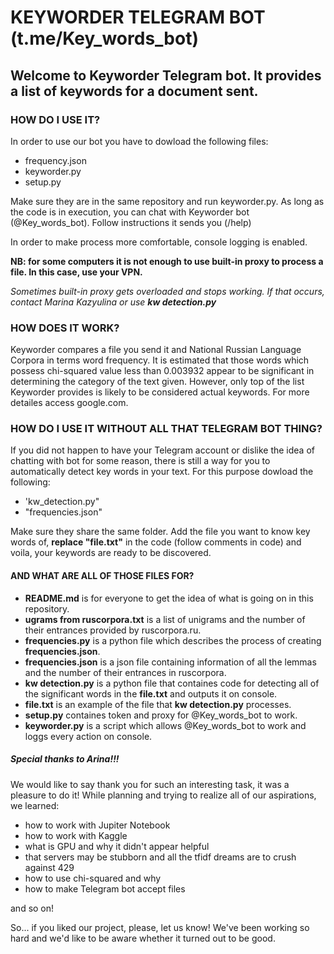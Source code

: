 # KEYWORDER TELEGRAM BOT (t.me/Key_words_bot)

## Welcome to Keyworder Telegram bot. It provides a list of keywords for a document sent. 

### HOW DO I USE IT? 
In order to use our bot you have to dowload the following files:
- frequency.json 
- keyworder.py
- setup.py

Make sure they are in the same repository and run keyworder.py. As long as the code is in execution, you can chat with Keyworder bot (@Key_words_bot). Follow instructions it sends you (/help)

In order to make process more comfortable, console logging is enabled.

**NB: for some computers it is not enough to use built-in proxy to process a file. In this case, use your VPN.**

*Sometimes built-in proxy gets overloaded and stops working. If that occurs, contact Marina Kazyulina or use **kw detection.py***

### HOW DOES IT WORK? 
Keyworder compares a file you send it and National Russian Language Corpora in terms word frequency. It is estimated that those words which possess chi-squared value less than 0.003932 appear to be significant in determining the category of the text given. However, only top of the list Keyworder provides is likely to be considered actual keywords. For more detailes access google.com.

### HOW DO I USE IT WITHOUT ALL THAT TELEGRAM BOT THING?
If you did not happen to have your Telegram account or dislike the idea of chatting with bot for some reason, there is still a way for you to automatically detect key words in your text. For this purpose dowload the following:
+ 'kw_detection.py" 
+ "frequencies.json"

Make sure they share the same folder. Add the file you want to know key words of, **replace "file.txt"** in the code (follow comments in code) and voila, your keywords are ready to be discovered. 


#### AND WHAT ARE ALL OF THOSE FILES FOR? 
+ **README.md** is for everyone to get the idea of what is going on in this repository. 
+ **ugrams from ruscorpora.txt** is a list of unigrams and the number of their entrances provided by ruscorpora.ru. 
+ **frequencies.py** is a python file which describes the process of creating **frequencies.json**.
+ **frequencies.json** is a json file containing information of all the lemmas and the number of their entrances in ruscorpora.
+ **kw detection.py** is a python file that containes code for detecting all of the significant words in the **file.txt** and outputs it on console. 
+ **file.txt** is an example of the file that **kw detection.py** processes. 
+ **setup.py** containes token and proxy for @Key_words_bot to work.
+ **keyworder.py** is a script which allows @Key_words_bot to work and loggs every action on console. 

##### Special thanks to Arina!!!
We would like to say thank you for such an interesting task, it was a pleasure to do it! 
While planning and trying to realize all of our aspirations, we learned:
+ how to work with Jupiter Notebook
+ how to work with Kaggle
+ what is GPU and why it didn't appear helpful
+ that servers may be stubborn and all the tfidf dreams are to crush against 429
+ how to use chi-squared and why
+ how to make Telegram bot accept files

and so on!

So... if you liked our project, please, let us know! We've been working so hard and we'd like to be aware whether it turned out to be good. 

